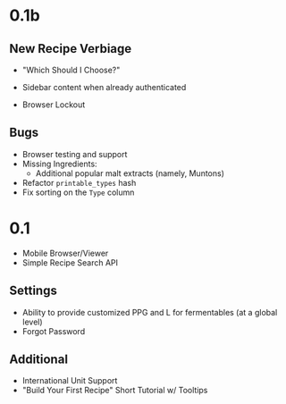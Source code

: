0.1b
====

New Recipe Verbiage
--------------
* "Which Should I Choose?"
* Sidebar content when already authenticated

* Browser Lockout

Bugs
--------------
* Browser testing and support
* Missing Ingredients:
    - Additional popular malt extracts (namely, Muntons)
* Refactor `printable_types` hash
* Fix sorting on the `Type` column

0.1
====

* Mobile Browser/Viewer
* Simple Recipe Search API

Settings
--------
* Ability to provide customized PPG and L for fermentables (at a global level)
* Forgot Password

Additional
----------
* International Unit Support
* "Build Your First Recipe" Short Tutorial w/ Tooltips
